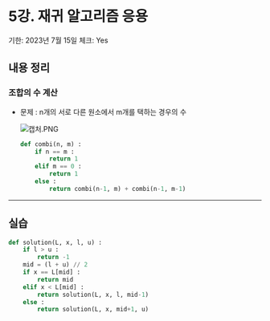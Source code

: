 # 5강. 재귀 알고리즘 응용

기한: 2023년 7월 15일
체크: Yes

## 내용 정리

### 조합의 수 계산

- 문제 : n개의 서로 다른 원소에서 m개를 택하는 경우의 수
    
    ![캡처.PNG](5%E1%84%80%E1%85%A1%E1%86%BC%20%E1%84%8C%E1%85%A2%E1%84%80%E1%85%B1%20%E1%84%8B%E1%85%A1%E1%86%AF%E1%84%80%E1%85%A9%E1%84%85%E1%85%B5%E1%84%8C%E1%85%B3%E1%86%B7%20%E1%84%8B%E1%85%B3%E1%86%BC%E1%84%8B%E1%85%AD%E1%86%BC%20ac7118240e034968b63173dd0a88fa69/%25EC%25BA%25A1%25EC%25B2%2598.png)
    
    ```python
    def combi(n, m) :
    	if n == m :
    		return 1
    	elif m == 0 :
    		return 1
    	else :
    		return combi(n-1, m) + combi(n-1, m-1)
    ```
    

---

## 실습

```python
def solution(L, x, l, u) :
	if l > u :
		return -1
	mid = (l + u) // 2
	if x == L[mid] :
		return mid
	elif x < L[mid] :
		return solution(L, x, l, mid-1)
	else :
		return solution(L, x, mid+1, u)
```